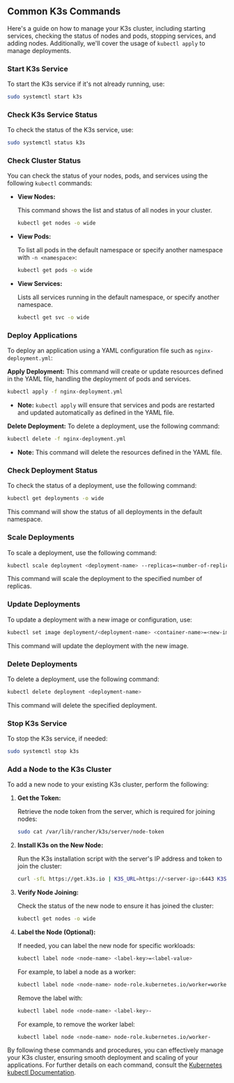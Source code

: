 ## Common K3s Commands

Here's a guide on how to manage your K3s cluster, including starting services, checking the status of nodes and pods, stopping services, and adding nodes. Additionally, we'll cover the usage of `kubectl apply` to manage deployments.

### Start K3s Service

To start the K3s service if it's not already running, use:

```bash
sudo systemctl start k3s
```

### Check K3s Service Status

To check the status of the K3s service, use:

```bash
sudo systemctl status k3s
```

### Check Cluster Status

You can check the status of your nodes, pods, and services using the following `kubectl` commands:

- **View Nodes:**

    This command shows the list and status of all nodes in your cluster.

    ```bash
    kubectl get nodes -o wide
    ```

- **View Pods:**

    To list all pods in the default namespace or specify another namespace with `-n <namespace>`:

    ```bash
    kubectl get pods -o wide
    ```

- **View Services:**

    Lists all services running in the default namespace, or specify another namespace.

    ```bash
    kubectl get svc -o wide
    ```

### Deploy Applications

To deploy an application using a YAML configuration file such as `nginx-deployment.yml`:

**Apply Deployment:**
This command will create or update resources defined in the YAML file, handling the deployment of pods and services.

```bash
kubectl apply -f nginx-deployment.yml
```

- **Note:** `kubectl apply` will ensure that services and pods are restarted and updated automatically as defined in the YAML file.

**Delete Deployment:**
To delete a deployment, use the following command:

```bash
kubectl delete -f nginx-deployment.yml
```

- **Note:** This command will delete the resources defined in the YAML file.

### Check Deployment Status

To check the status of a deployment, use the following command:

```bash
kubectl get deployments -o wide
```

This command will show the status of all deployments in the default namespace.

### Scale Deployments

To scale a deployment, use the following command:

```bash
kubectl scale deployment <deployment-name> --replicas=<number-of-replicas>
```

This command will scale the deployment to the specified number of replicas.

### Update Deployments

To update a deployment with a new image or configuration, use:

```bash
kubectl set image deployment/<deployment-name> <container-name>=<new-image>
```

This command will update the deployment with the new image.

### Delete Deployments

To delete a deployment, use the following command:

```bash
kubectl delete deployment <deployment-name>
```

This command will delete the specified deployment.

### Stop K3s Service

To stop the K3s service, if needed:

```bash
sudo systemctl stop k3s
```

### Add a Node to the K3s Cluster

To add a new node to your existing K3s cluster, perform the following:

1. **Get the Token:**

    Retrieve the node token from the server, which is required for joining nodes:

    ```bash
    sudo cat /var/lib/rancher/k3s/server/node-token
    ```

2. **Install K3s on the New Node:**

    Run the K3s installation script with the server's IP address and token to join the cluster:

    ```bash
    curl -sfL https://get.k3s.io | K3S_URL=https://<server-ip>:6443 K3S_TOKEN=<node-token> K3S_NODE_NAME=worker-1 sh -
    ```

3. **Verify Node Joining:**

    Check the status of the new node to ensure it has joined the cluster:

    ```bash
    kubectl get nodes -o wide
    ```

4. **Label the Node (Optional):**

    If needed, you can label the new node for specific workloads:

    ```bash
    kubectl label node <node-name> <label-key>=<label-value>
    ```

    For example, to label a node as a worker:

    ```bash
    kubectl label node <node-name> node-role.kubernetes.io/worker=worker
    ```

    Remove the label with:

    ```bash
    kubectl label node <node-name> <label-key>-
    ```

    For example, to remove the worker label:

    ```bash
    kubectl label node <node-name> node-role.kubernetes.io/worker-
    ```

By following these commands and procedures, you can effectively manage your K3s cluster, ensuring smooth deployment and scaling of your applications. For further details on each command, consult the [Kubernetes kubectl Documentation](https://kubernetes.io/docs/reference/kubectl/).
